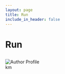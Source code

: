 ```yaml
---
layout: page
title: Run
include_in_header: false
---
```

<h1 id='title'>Run</h1>
<h2 id='subtitle'></h2>
<img alt='Author Profile' id='author'/>
<div id='planned_start'></div>
<div><span id='distance'></span>km</div>
<script>
    function getSearchParameters() {
        var prmstr = window.location.search.substr(1);
        return prmstr != null && prmstr != "" ? transformToAssocArray(prmstr) : {};
    }
    function transformToAssocArray( prmstr ) {
        var params = {};
        var prmarr = prmstr.split("&");
        for ( var i = 0; i < prmarr.length; i++) {
            var tmparr = prmarr[i].split("=");
            params[tmparr[0]] = decodeURIComponent(tmparr[1]);
        }
        return params;
    }
    var params = getSearchParameters();
    document.getElementById("title").innerHTML = params.title.replace(/\+/g, " ");
    document.getElementById("subtitle").innerHTML = params.description.replace(/\+/g, " ");
    document.getElementById("author").src = params.picture;
    document.getElementById("planned_start").src = params.planned_datetime;
    document.getElementById("distance").src = params.distance;
</script>